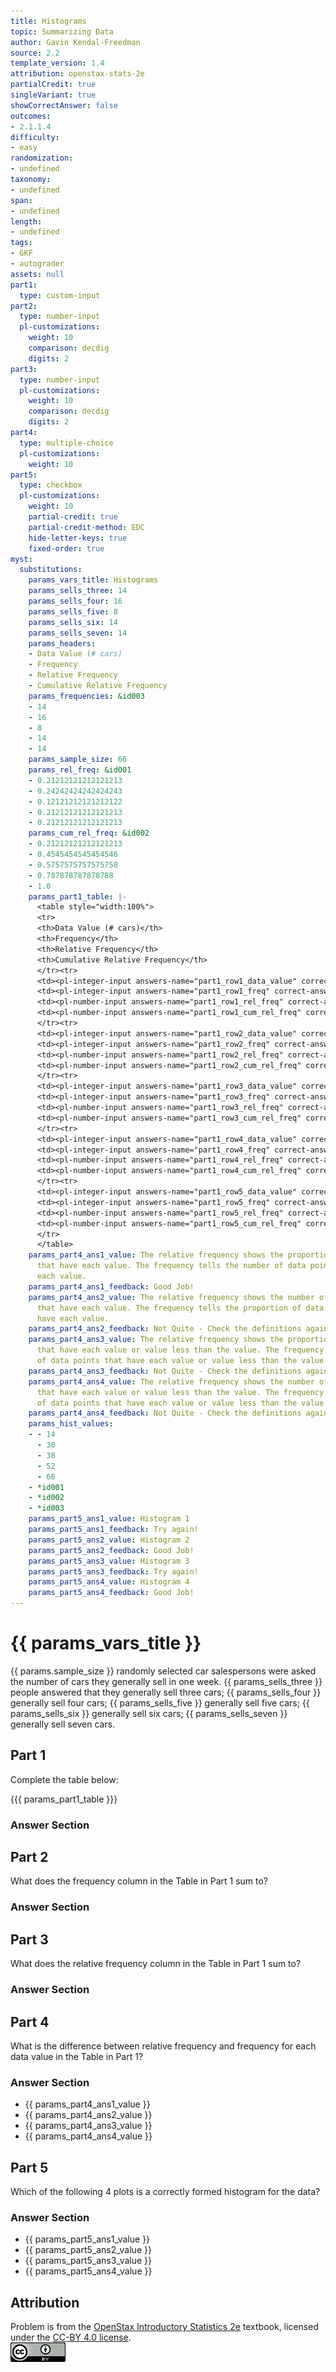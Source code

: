 ```yaml
---
title: Histograms
topic: Summarizing Data
author: Gavin Kendal-Freedman
source: 2.2
template_version: 1.4
attribution: openstax-stats-2e
partialCredit: true
singleVariant: true
showCorrectAnswer: false
outcomes:
- 2.1.1.4
difficulty:
- easy
randomization:
- undefined
taxonomy:
- undefined
span:
- undefined
length:
- undefined
tags:
- GKF
- autograder
assets: null
part1:
  type: custom-input
part2:
  type: number-input
  pl-customizations:
    weight: 10
    comparison: decdig
    digits: 2
part3:
  type: number-input
  pl-customizations:
    weight: 10
    comparison: decdig
    digits: 2
part4:
  type: multiple-choice
  pl-customizations:
    weight: 10
part5:
  type: checkbox
  pl-customizations:
    weight: 10
    partial-credit: true
    partial-credit-method: EDC
    hide-letter-keys: true
    fixed-order: true
myst:
  substitutions:
    params_vars_title: Histograms
    params_sells_three: 14
    params_sells_four: 16
    params_sells_five: 8
    params_sells_six: 14
    params_sells_seven: 14
    params_headers:
    - Data Value (# cars)
    - Frequency
    - Relative Frequency
    - Cumulative Relative Frequency
    params_frequencies: &id003
    - 14
    - 16
    - 8
    - 14
    - 14
    params_sample_size: 66
    params_rel_freq: &id001
    - 0.21212121212121213
    - 0.24242424242424243
    - 0.12121212121212122
    - 0.21212121212121213
    - 0.21212121212121213
    params_cum_rel_freq: &id002
    - 0.21212121212121213
    - 0.4545454545454546
    - 0.5757575757575758
    - 0.787878787878788
    - 1.0
    params_part1_table: |-
      <table style="width:100%">
      <tr>
      <th>Data Value (# cars)</th>
      <th>Frequency</th>
      <th>Relative Frequency</th>
      <th>Cumulative Relative Frequency</th>
      </tr><tr>
      <td><pl-integer-input answers-name="part1_row1_data_value" correct-answer="3" show-help-text="false" size="10" display="block"></pl-integer-input></td>
      <td><pl-integer-input answers-name="part1_row1_freq" correct-answer="14" show-help-text="false" size="5" display="block"></pl-integer-input></td>
      <td><pl-number-input answers-name="part1_row1_rel_freq" correct-answer="0.2121" show-help-text="false" comparison="decdig" size="25" display="block" digits="4"></pl-number-input></td>
      <td><pl-number-input answers-name="part1_row1_cum_rel_freq" correct-answer="0.2121" show-help-text="false" comparison="decdig" size="25" display="block" digits="4"></pl-number-input></td>
      </tr><tr>
      <td><pl-integer-input answers-name="part1_row2_data_value" correct-answer="4" show-help-text="false" size="10" display="block"></pl-integer-input></td>
      <td><pl-integer-input answers-name="part1_row2_freq" correct-answer="16" show-help-text="false" size="5" display="block"></pl-integer-input></td>
      <td><pl-number-input answers-name="part1_row2_rel_freq" correct-answer="0.2424" show-help-text="false" comparison="decdig" size="25" display="block" digits="4"></pl-number-input></td>
      <td><pl-number-input answers-name="part1_row2_cum_rel_freq" correct-answer="0.4545" show-help-text="false" comparison="decdig" size="25" display="block" digits="4"></pl-number-input></td>
      </tr><tr>
      <td><pl-integer-input answers-name="part1_row3_data_value" correct-answer="5" show-help-text="false" size="10" display="block"></pl-integer-input></td>
      <td><pl-integer-input answers-name="part1_row3_freq" correct-answer="8" show-help-text="false" size="5" display="block"></pl-integer-input></td>
      <td><pl-number-input answers-name="part1_row3_rel_freq" correct-answer="0.1212" show-help-text="false" comparison="decdig" size="25" display="block" digits="4"></pl-number-input></td>
      <td><pl-number-input answers-name="part1_row3_cum_rel_freq" correct-answer="0.5758" show-help-text="false" comparison="decdig" size="25" display="block" digits="4"></pl-number-input></td>
      </tr><tr>
      <td><pl-integer-input answers-name="part1_row4_data_value" correct-answer="6" show-help-text="false" size="10" display="block"></pl-integer-input></td>
      <td><pl-integer-input answers-name="part1_row4_freq" correct-answer="14" show-help-text="false" size="5" display="block"></pl-integer-input></td>
      <td><pl-number-input answers-name="part1_row4_rel_freq" correct-answer="0.2121" show-help-text="false" comparison="decdig" size="25" display="block" digits="4"></pl-number-input></td>
      <td><pl-number-input answers-name="part1_row4_cum_rel_freq" correct-answer="0.7879" show-help-text="false" comparison="decdig" size="25" display="block" digits="4"></pl-number-input></td>
      </tr><tr>
      <td><pl-integer-input answers-name="part1_row5_data_value" correct-answer="7" show-help-text="false" size="10" display="block"></pl-integer-input></td>
      <td><pl-integer-input answers-name="part1_row5_freq" correct-answer="14" show-help-text="false" size="5" display="block"></pl-integer-input></td>
      <td><pl-number-input answers-name="part1_row5_rel_freq" correct-answer="0.2121" show-help-text="false" comparison="decdig" size="25" display="block" digits="4"></pl-number-input></td>
      <td><pl-number-input answers-name="part1_row5_cum_rel_freq" correct-answer="1.0000" show-help-text="false" comparison="decdig" size="25" display="block" digits="4"></pl-number-input></td>
      </tr>
      </table>
    params_part4_ans1_value: The relative frequency shows the proportion of data points
      that have each value. The frequency tells the number of data points that have
      each value.
    params_part4_ans1_feedback: Good Job!
    params_part4_ans2_value: The relative frequency shows the number of data points
      that have each value. The frequency tells the proportion of data points that
      have each value.
    params_part4_ans2_feedback: Not Quite - Check the definitions again.
    params_part4_ans3_value: The relative frequency shows the proportion of data points
      that have each value or value less than the value. The frequency tells the number
      of data points that have each value or value less than the value.
    params_part4_ans3_feedback: Not Quite - Check the definitions again.
    params_part4_ans4_value: The relative frequency shows the number of data points
      that have each value or value less than the value. The frequency tells the proportion
      of data points that have each value or value less than the value.
    params_part4_ans4_feedback: Not Quite - Check the definitions again.
    params_hist_values:
    - - 14
      - 30
      - 38
      - 52
      - 66
    - *id001
    - *id002
    - *id003
    params_part5_ans1_value: Histogram 1
    params_part5_ans1_feedback: Try again!
    params_part5_ans2_value: Histogram 2
    params_part5_ans2_feedback: Good Job!
    params_part5_ans3_value: Histogram 3
    params_part5_ans3_feedback: Try again!
    params_part5_ans4_value: Histogram 4
    params_part5_ans4_feedback: Good Job!
---
```

# {{ params_vars_title }}
{{ params.sample_size }} randomly selected car salespersons were asked the number of cars they generally sell in one week. {{ params_sells_three }} people answered that they generally sell three cars; {{ params_sells_four }} generally sell four cars; {{ params_sells_five }} generally sell five cars; {{ params_sells_six }} generally sell six cars; {{ params_sells_seven }} generally sell seven cars.

## Part 1

Complete the table below:

{{{ params_part1_table }}}

### Answer Section

## Part 2

What does the frequency column in the Table in Part 1 sum to?

### Answer Section

## Part 3

What does the relative frequency column in the Table in Part 1 sum to?

### Answer Section

## Part 4

What is the difference between relative frequency and frequency for each data value in the Table in Part 1?

### Answer Section

- {{ params_part4_ans1_value }}
- {{ params_part4_ans2_value }}
- {{ params_part4_ans3_value }}
- {{ params_part4_ans4_value }}

## Part 5

Which of the following 4 plots is a correctly formed histogram for the data?

<pl-figure file-name="histograms.png" type="dynamic" width="500"></pl-figure>

### Answer Section

- {{ params_part5_ans1_value }}
- {{ params_part5_ans2_value }}
- {{ params_part5_ans3_value }}
- {{ params_part5_ans4_value }}

## Attribution

Problem is from the [OpenStax Introductory Statistics 2e](https://openstax.org/books/introductory-statistics-2e) textbook, licensed under the [CC-BY 4.0 license](https://creativecommons.org/licenses/by/4.0/).<br>![Image representing the Creative Commons 4.0 BY license.](https://raw.githubusercontent.com/firasm/bits/master/by.png)